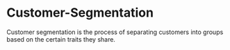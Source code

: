 # Customer-Segmentation
Customer segmentation is the process of separating customers into groups based on the certain traits they share.
